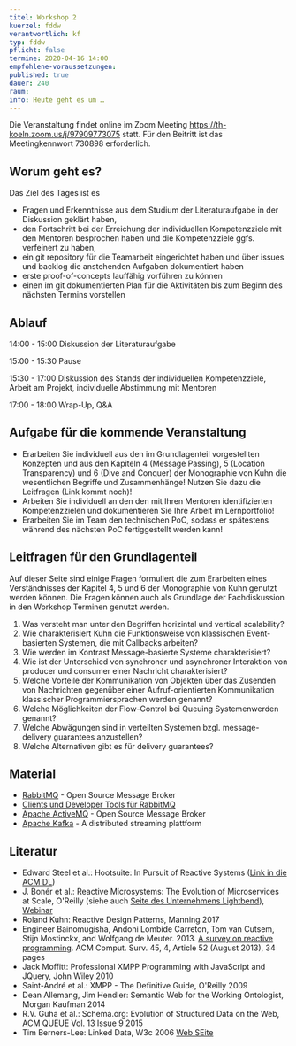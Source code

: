 ```yaml
---
titel: Workshop 2
kuerzel: fddw
verantwortlich: kf
typ: fddw
pflicht: false
termine: 2020-04-16 14:00
empfohlene-voraussetzungen: 
published: true
dauer: 240
raum: 
info: Heute geht es um … 
---
```

Die Veranstaltung findet online im Zoom Meeting https://th-koeln.zoom.us/j/97909773075 statt. Für den Beitritt ist das Meetingkennwort 730898 erforderlich.
## Worum geht es?
Das Ziel des Tages ist es
- Fragen und Erkenntnisse aus dem Studium der Literaturaufgabe in der Diskussion geklärt haben,
- den Fortschritt bei der Erreichung der individuellen Kompetenzziele mit den Mentoren besprochen haben und die Kompetenzziele ggfs. verfeinert zu haben,
- ein git repository für die Teamarbeit eingerichtet haben und über issues und backlog die anstehenden Aufgaben dokumentiert haben
- erste proof-of-concepts lauffähig vorführen zu können
- einen im git dokumentierten Plan für die Aktivitäten bis zum Beginn des nächsten Termins vorstellen

## Ablauf
14:00 - 15:00 Diskussion der Literaturaufgabe

15:00 - 15:30 Pause

15:30 - 17:00 Diskussion des Stands der individuellen Kompetenzziele, Arbeit am Projekt, individuelle Abstimmung mit Mentoren

17:00 - 18:00 Wrap-Up, Q&A

## Aufgabe für die kommende Veranstaltung
- Erarbeiten Sie individuell aus den im Grundlagenteil vorgestellten Konzepten und aus den Kapiteln 4 (Message Passing), 5 (Location Transparency) und 6 (Dive and Conquer) der Monographie von Kuhn die wesentlichen Begriffe und Zusammenhänge! Nutzen Sie dazu die Leitfragen (Link kommt noch)!
- Arbeiten Sie individuell an den den mit Ihren Mentoren identifizierten Kompetenzzielen und dokumentieren Sie Ihre Arbeit im Lernportfolio!
- Erarbeiten Sie im Team den technischen PoC, sodass er spätestens während des nächsten PoC fertiggestellt werden kann!

## Leitfragen für den Grundlagenteil
Auf dieser Seite sind einige Fragen formuliert die zum Erarbeiten eines Verständnisses der Kapitel 4, 5 und 6 der Monographie von Kuhn genutzt werden können. Die Fragen können auch als Grundlage der Fachdiskussion in den Workshop Terminen genutzt werden.
1. Was versteht man unter den Begriffen horizintal und vertical scalability?
2. Wie charakterisiert Kuhn die Funktionsweise von klassischen Event-basierten Systemen, die mit Callbacks arbeiten?
3. Wie werden im Kontrast Message-basierte Systeme charakterisiert?
4. Wie ist der Unterschied von synchroner und asynchroner Interaktion von producer und consumer einer Nachricht charakterisiert?
5. Welche Vorteile der Kommunikation von Objekten über das Zusenden von Nachrichten gegenüber einer Aufruf-orientierten Kommunikation klassischer Programmiersprachen werden genannt?
6. Welche Möglichkeiten der Flow-Control bei Queuing Systemenwerden genannt?
7. Welche Abwägungen sind in verteilten Systemen bzgl. message-delivery guarantees anzustellen?
8. Welche Alternativen gibt es für delivery guarantees?

## Material
- [RabbitMQ](https://www.rabbitmq.com/) - Open Source Message Broker
- [Clients und Developer Tools für RabbitMQ](https://www.rabbitmq.com/devtools.html)
- [Apache ActiveMQ](https://github.com/apache/activemq) - Open Source Message Broker
- [Apache Kafka](http://kafka.apache.org/) - A distributed streaming plattform

## Literatur
- Edward Steel et al.: Hootsuite: In Pursuit of Reactive Systems ([Link in die ACM DL](https://dlnext.acm.org/doi/abs/10.1145/3121437.3131240))
- J. Bonér et al.: Reactive Microsystems: The Evolution of Microservices at Scale, O'Reilly (siehe auch [Seite des Unternehmens Lightbend](https://www.lightbend.com/ebooks/reactive-microsystems-evolution-of-microservices-scalability-oreilly)), [Webinar](https://on.acm.org/c/acm-learning-webinars)
- Roland Kuhn: Reactive Design Patterns, Manning 2017
- Engineer Bainomugisha, Andoni Lombide Carreton, Tom van Cutsem, Stijn Mostinckx, and Wolfgang de Meuter. 2013. [A survey on reactive programming](http://dx.doi.org/10.1145/2501654.2501666). ACM Comput. Surv. 45, 4, Article 52 (August 2013), 34 pages
- Jack Moffitt: Professional XMPP Programming with JavaScript and JQuery, John Wiley 2010
- Saint-André et al.: XMPP - The Definitive Guide, O'Reilly 2009
- Dean Allemang, Jim Hendler: Semantic Web for the Working Ontologist, Morgan Kaufman 2014
- R.V. Guha et al.: Schema.org: Evolution of Structured Data on the Web, ACM QUEUE Vol. 13 Issue 9 2015
- Tim Berners-Lee: Linked Data, W3c 2006 [Web SEite](https://www.w3.org/DesignIssues/LinkedData)

